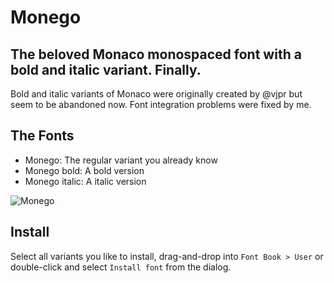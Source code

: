 # Monego

## The beloved Monaco monospaced font with a bold and italic variant. Finally.

Bold and italic variants of Monaco were originally created by @vjpr but seem to be abandoned now. Font integration problems were fixed by me.

## The Fonts

- Monego: The regular variant you already know
- Monego bold: A bold version
- Monego italic: A italic version

![Monego](https://raw.github.com/cseelus/monego/master/monego_example.png)

## Install

Select all variants you like to install, drag-and-drop into `Font Book > User` or double-click and select `Install font` from the dialog.
